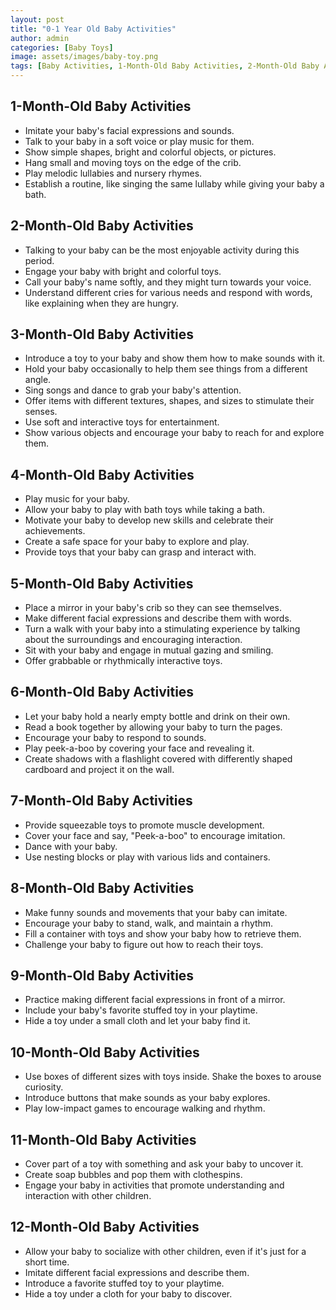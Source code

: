 ```yaml
---
layout: post
title: "0-1 Year Old Baby Activities"
author: admin
categories: [Baby Toys]
image: assets/images/baby-toy.png
tags: [Baby Activities, 1-Month-Old Baby Activities, 2-Month-Old Baby Activities, 3-Month-Old Baby Activities, 4-Month-Old Baby Activities, 5-Month-Old Baby Activities, 6-Month-Old Baby Activities, 7-Month-Old Baby Activities, 8-Month-Old Baby Activities, 9-Month-Old Baby Activities, 10-Month-Old Baby Activities, 11-Month-Old Baby Activities, 12-Month-Old Baby Activities]
---
```


## 1-Month-Old Baby Activities

- Imitate your baby's facial expressions and sounds.
- Talk to your baby in a soft voice or play music for them.
- Show simple shapes, bright and colorful objects, or pictures.
- Hang small and moving toys on the edge of the crib.
- Play melodic lullabies and nursery rhymes.
- Establish a routine, like singing the same lullaby while giving your baby a bath.

## 2-Month-Old Baby Activities

- Talking to your baby can be the most enjoyable activity during this period.
- Engage your baby with bright and colorful toys.
- Call your baby's name softly, and they might turn towards your voice.
- Understand different cries for various needs and respond with words, like explaining when they are hungry.

## 3-Month-Old Baby Activities

- Introduce a toy to your baby and show them how to make sounds with it.
- Hold your baby occasionally to help them see things from a different angle.
- Sing songs and dance to grab your baby's attention.
- Offer items with different textures, shapes, and sizes to stimulate their senses.
- Use soft and interactive toys for entertainment.
- Show various objects and encourage your baby to reach for and explore them.

## 4-Month-Old Baby Activities

- Play music for your baby.
- Allow your baby to play with bath toys while taking a bath.
- Motivate your baby to develop new skills and celebrate their achievements.
- Create a safe space for your baby to explore and play.
- Provide toys that your baby can grasp and interact with.

## 5-Month-Old Baby Activities

- Place a mirror in your baby's crib so they can see themselves.
- Make different facial expressions and describe them with words.
- Turn a walk with your baby into a stimulating experience by talking about the surroundings and encouraging interaction.
- Sit with your baby and engage in mutual gazing and smiling.
- Offer grabbable or rhythmically interactive toys.

## 6-Month-Old Baby Activities

- Let your baby hold a nearly empty bottle and drink on their own.
- Read a book together by allowing your baby to turn the pages.
- Encourage your baby to respond to sounds.
- Play peek-a-boo by covering your face and revealing it.
- Create shadows with a flashlight covered with differently shaped cardboard and project it on the wall.

## 7-Month-Old Baby Activities

- Provide squeezable toys to promote muscle development.
- Cover your face and say, "Peek-a-boo" to encourage imitation.
- Dance with your baby.
- Use nesting blocks or play with various lids and containers.

## 8-Month-Old Baby Activities

- Make funny sounds and movements that your baby can imitate.
- Encourage your baby to stand, walk, and maintain a rhythm.
- Fill a container with toys and show your baby how to retrieve them.
- Challenge your baby to figure out how to reach their toys.

## 9-Month-Old Baby Activities

- Practice making different facial expressions in front of a mirror.
- Include your baby's favorite stuffed toy in your playtime.
- Hide a toy under a small cloth and let your baby find it.

## 10-Month-Old Baby Activities

- Use boxes of different sizes with toys inside. Shake the boxes to arouse curiosity.
- Introduce buttons that make sounds as your baby explores.
- Play low-impact games to encourage walking and rhythm.

## 11-Month-Old Baby Activities

- Cover part of a toy with something and ask your baby to uncover it.
- Create soap bubbles and pop them with clothespins.
- Engage your baby in activities that promote understanding and interaction with other children.

## 12-Month-Old Baby Activities

- Allow your baby to socialize with other children, even if it's just for a short time.
- Imitate different facial expressions and describe them.
- Introduce a favorite stuffed toy to your playtime.
- Hide a toy under a cloth for your baby to discover.

